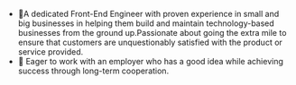 - 👀A dedicated Front-End Engineer with proven experience in small and big businesses in helping them build and maintain technology-based businesses from the ground up.Passionate about going the extra mile to ensure that customers are unquestionably satisfied with the product or service provided.
- 💞️ Eager to work with an employer who has a good idea while achieving success through long-term cooperation.
